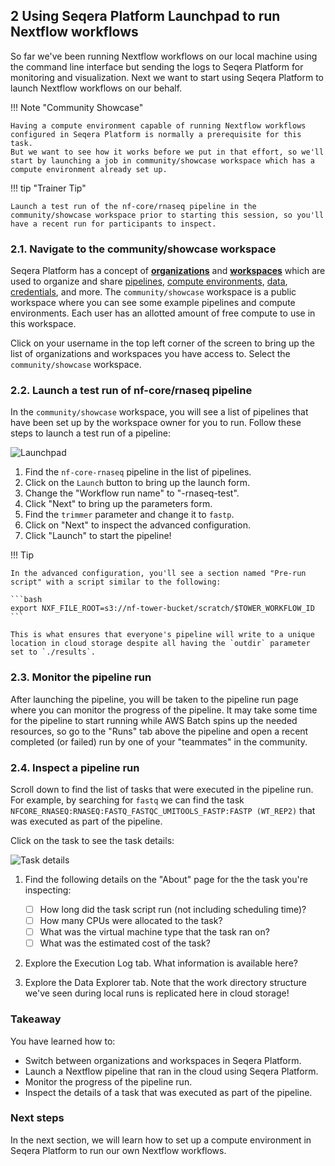 ## 2 Using Seqera Platform Launchpad to run Nextflow workflows

So far we've been running Nextflow workflows on our local machine using the command line interface but sending the logs to Seqera Platform for monitoring and visualization.
Next we want to start using Seqera Platform to launch Nextflow workflows on our behalf.

!!! Note "Community Showcase"

    Having a compute environment capable of running Nextflow workflows configured in Seqera Platform is normally a prerequisite for this task.
    But we want to see how it works before we put in that effort, so we'll start by launching a job in community/showcase workspace which has a compute environment already set up.

!!! tip "Trainer Tip"

    Launch a test run of the nf-core/rnaseq pipeline in the community/showcase workspace prior to starting this session, so you'll have a recent run for participants to inspect.

### 2.1. Navigate to the community/showcase workspace

Seqera Platform has a concept of [**organizations**](https://docs.seqera.io/platform/latest/orgs-and-teams/organizations) and [**workspaces**](https://docs.seqera.io/platform/latest/orgs-and-teams/workspace-management) which are used to organize and share [pipelines](https://docs.seqera.io/platform/latest/launch/launchpad), [compute environments](https://docs.seqera.io/platform/latest/compute-envs/overview), [data](https://docs.seqera.io/platform/latest/data/data-explorer), [credentials](https://docs.seqera.io/platform/latest/credentials/overview), and more.
The `community/showcase` workspace is a public workspace where you can see some example pipelines and compute environments.
Each user has an allotted amount of free compute to use in this workspace.

Click on your username in the top left corner of the screen to bring up the list of organizations and workspaces you have access to.
Select the `community/showcase` workspace.

### 2.2. Launch a test run of nf-core/rnaseq pipeline

In the `community/showcase` workspace, you will see a list of pipelines that have been set up by the workspace owner for you to run.
Follow these steps to launch a test run of a pipeline:

![Launchpad](seqera/img/launchpad.gif)

1. Find the `nf-core-rnaseq` pipeline in the list of pipelines.
2. Click on the `Launch` button to bring up the launch form.
3. Change the "Workflow run name" to "<username>-rnaseq-test".
4. Click "Next" to bring up the parameters form.
5. Find the `trimmer` parameter and change it to `fastp`.
6. Click on "Next" to inspect the advanced configuration.
7. Click "Launch" to start the pipeline!

!!! Tip

    In the advanced configuration, you'll see a section named "Pre-run script" with a script similar to the following:

    ```bash
    export NXF_FILE_ROOT=s3://nf-tower-bucket/scratch/$TOWER_WORKFLOW_ID
    ```

    This is what ensures that everyone's pipeline will write to a unique location in cloud storage despite all having the `outdir` parameter set to `./results`.

### 2.3. Monitor the pipeline run

After launching the pipeline, you will be taken to the pipeline run page where you can monitor the progress of the pipeline.
It may take some time for the pipeline to start running while AWS Batch spins up the needed resources, so go to the "Runs" tab above the pipeline and open a recent completed (or failed) run by one of your "teammates" in the community.

### 2.4. Inspect a pipeline run

Scroll down to find the list of tasks that were executed in the pipeline run.
For example, by searching for `fastq` we can find the task `NFCORE_RNASEQ:RNASEQ:FASTQ_FASTQC_UMITOOLS_FASTP:FASTP (WT_REP2)` that was executed as part of the pipeline.

Click on the task to see the task details:

![Task details](seqera/img/task_details.png)

1. Find the following details on the "About" page for the the task you're inspecting:

   - [ ] How long did the task script run (not including scheduling time)?
   - [ ] How many CPUs were allocated to the task?
   - [ ] What was the virtual machine type that the task ran on?
   - [ ] What was the estimated cost of the task?

2. Explore the Execution Log tab. What information is available here?

3. Explore the Data Explorer tab. Note that the work directory structure we've seen during local runs is replicated here in cloud storage!

### Takeaway

You have learned how to:

- Switch between organizations and workspaces in Seqera Platform.
- Launch a Nextflow pipeline that ran in the cloud using Seqera Platform.
- Monitor the progress of the pipeline run.
- Inspect the details of a task that was executed as part of the pipeline.

### Next steps

In the next section, we will learn how to set up a compute environment in Seqera Platform to run our own Nextflow workflows.
